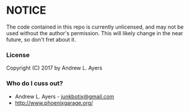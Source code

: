 # NOTICE #

The code contained in this repo is currently unlicensed, and may not be used without the
author's permission. This will likely change in the near future, so don't fret about it.

### License ###

Copyright (C) 2017 by Andrew L. Ayers

### Who do I cuss out? ###

* Andrew L. Ayers - junkbotix@gmail.com
* http://www.phoenixgarage.org/
